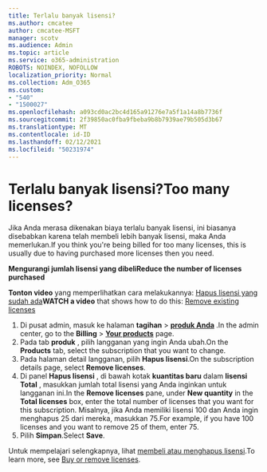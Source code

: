 ```yaml
---
title: Terlalu banyak lisensi?
ms.author: cmcatee
author: cmcatee-MSFT
manager: scotv
ms.audience: Admin
ms.topic: article
ms.service: o365-administration
ROBOTS: NOINDEX, NOFOLLOW
localization_priority: Normal
ms.collection: Adm_O365
ms.custom:
- "540"
- "1500027"
ms.openlocfilehash: a093cd0ac2bc4d165a91276e7a5f1a14a8b7736f
ms.sourcegitcommit: 2f39850ac0fba9fbeba9b8b7939ae79b505d3b67
ms.translationtype: MT
ms.contentlocale: id-ID
ms.lasthandoff: 02/12/2021
ms.locfileid: "50231974"
---
```

# <a name="too-many-licenses"></a><span data-ttu-id="61183-102">Terlalu banyak lisensi?</span><span class="sxs-lookup"><span data-stu-id="61183-102">Too many licenses?</span></span>

<span data-ttu-id="61183-103">Jika Anda merasa dikenakan biaya terlalu banyak lisensi, ini biasanya disebabkan karena telah membeli lebih banyak lisensi, maka Anda memerlukan.</span><span class="sxs-lookup"><span data-stu-id="61183-103">If you think you're being billed for too many licenses, this is usually due to having purchased more licenses then you need.</span></span>
  
<span data-ttu-id="61183-104">**Mengurangi jumlah lisensi yang dibeli**</span><span class="sxs-lookup"><span data-stu-id="61183-104">**Reduce the number of licenses purchased**</span></span>

<span data-ttu-id="61183-105">**Tonton video** yang memperlihatkan cara melakukannya: [Hapus lisensi yang sudah ada](https://go.microsoft.com/fwlink/p/?linkid=2154938)</span><span class="sxs-lookup"><span data-stu-id="61183-105">**WATCH a video** that shows how to do this: [Remove existing licenses](https://go.microsoft.com/fwlink/p/?linkid=2154938)</span></span>
  
1. <span data-ttu-id="61183-106">Di pusat admin, masuk ke halaman **tagihan** \> **[produk Anda](https://go.microsoft.com/fwlink/p/?linkid=842054)** .</span><span class="sxs-lookup"><span data-stu-id="61183-106">In the admin center, go to the **Billing** \> **[Your products](https://go.microsoft.com/fwlink/p/?linkid=842054)** page.</span></span>
2. <span data-ttu-id="61183-107">Pada tab **produk** , pilih langganan yang ingin Anda ubah.</span><span class="sxs-lookup"><span data-stu-id="61183-107">On the **Products** tab, select the subscription that you want to change.</span></span>
3. <span data-ttu-id="61183-108">Pada halaman detail langganan, pilih **Hapus lisensi**.</span><span class="sxs-lookup"><span data-stu-id="61183-108">On the subscription details page, select **Remove licenses**.</span></span>
4. <span data-ttu-id="61183-109">Di panel **Hapus lisensi** , di bawah kotak **kuantitas baru** dalam **lisensi Total** , masukkan jumlah total lisensi yang Anda inginkan untuk langganan ini.</span><span class="sxs-lookup"><span data-stu-id="61183-109">In the **Remove licenses** pane, under **New quantity** in the **Total licenses** box, enter the total number of licenses that you want for this subscription.</span></span> <span data-ttu-id="61183-110">Misalnya, jika Anda memiliki lisensi 100 dan Anda ingin menghapus 25 dari mereka, masukkan 75.</span><span class="sxs-lookup"><span data-stu-id="61183-110">For example, if you have 100 licenses and you want to remove 25 of them, enter 75.</span></span>
5. <span data-ttu-id="61183-111">Pilih **Simpan**.</span><span class="sxs-lookup"><span data-stu-id="61183-111">Select **Save**.</span></span>

<span data-ttu-id="61183-112">Untuk mempelajari selengkapnya, lihat [membeli atau menghapus lisensi](https://docs.microsoft.com/microsoft-365/commerce/licenses/buy-licenses).</span><span class="sxs-lookup"><span data-stu-id="61183-112">To learn more, see [Buy or remove licenses](https://docs.microsoft.com/microsoft-365/commerce/licenses/buy-licenses).</span></span>